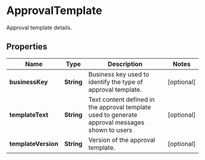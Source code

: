 

# ApprovalTemplate

Approval template details.

## Properties

| Name | Type | Description | Notes |
|------------ | ------------- | ------------- | -------------|
|**businessKey** | **String** | Business key used to identify the type of approval template. |  [optional] |
|**templateText** | **String** | Text content defined in the approval template used to generate approval messages shown to users |  [optional] |
|**templateVersion** | **String** | Version of the approval template. |  [optional] |



